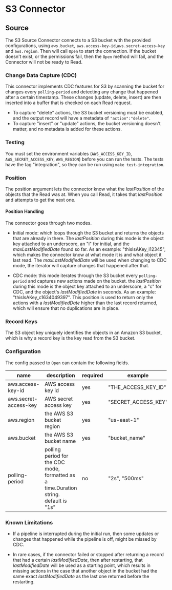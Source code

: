 # S3 Connector

## Source
The S3 Source Connector connects to a S3 bucket with the provided configurations, using
`aws.bucket`, `aws.access-key-id`,`aws.secret-access-key` and `aws.region`. Then will
call `Open` to start the connection. If the bucket doesn't exist, or the permissions 
fail, then the `Open` method will fail, and the Connector will not be ready to Read. 

### Change Data Capture (CDC)
This connector implements CDC features for S3 by scanning the bucket for changes every
`polling-period` and detecting any change that happened after a certain timestamp. These 
changes (update, delete, insert) are then inserted into a buffer that is checked on each
Read request.
* To capture "delete" actions, the S3 bucket versioning must be enabled, and the output
  record will have a metadata of `"action":"delete"`.
* To capture "insert" or "update" actions, the bucket versioning doesn't matter, and no
  metadata is added for these actions.

### Testing
You must set the environment variables (`AWS_ACCESS_KEY_ID`, `AWS_SECRET_ACCESS_KEY`, `AWS_REGION`)
before you can run the tests.
The tests have the tag "integration", so they can be run using `make test-integration`.


### Position 
The position argument lets the connector know what the _lastPosition_ of the objects that
the Read was at. When you call Read, it takes that _lastPosition_ and attempts to get the
next one.


#### Position Handling
The connector goes through two modes.
* Initial mode: which loops through the S3 bucket and returns the objects that are
  already in there. The _lastPosition_ during this mode is the object key attached to 
  an underscore, an "i" for initial, and the _maxLastModifiedDate_ found so far.
  As an example: "thisIsAKey_i12345", which makes the connector know at what
  mode it is and what object it last read. The _maxLastModifiedDate_ will be used when 
  changing to CDC mode, the iterator will capture changes that happened after that.
  
* CDC mode: this mode iterates through the S3 bucket every `polling-period` and captures
  new actions made on the bucket. the _lastPosition_ during this mode is the object key 
  attached to an underscore, a "c" for CDC, and the object's _lastModifiedDate_ in seconds.
  As an example: "thisIsAKey_c1634049397".
  This position is used to return only the actions with a _lastModifiedDate_ higher than
  the last record returned, which will ensure that no duplications are in place.


### Record Keys
The S3 object key uniquely identifies the objects in an Amazon S3 bucket, which is why a 
record key is the key read from the S3 bucket.

### Configuration 
The config passed to `Open` can contain the following fields.

| name                  | description                                                                                    | required             | example             |
|-----------------------|------------------------------------------------------------------------------------------------|----------------------|---------------------|
| aws.access-key-id     | AWS access key id                                                                              | yes                  | "THE_ACCESS_KEY_ID" |
| aws.secret-access-key | AWS secret access key                                                                          | yes                  | "SECRET_ACCESS_KEY" |
| aws.region            | the AWS S3 bucket region                                                                       | yes                  | "us-east-1"         |
| aws.bucket            | the AWS S3 bucket name                                                                         | yes                  | "bucket_name"       |
| polling-period        | polling period for the CDC mode, formatted as a time.Duration string. default is "1s"          | no                   | "2s", "500ms"       |


### Known Limitations

* If a pipeline is interrupted during the initial run, then some updates or changes that 
  happened while the pipeline is off, might be missed by CDC.

* In rare cases, if the connector failed or stopped after returning
  a record that had a certain _lastModifiedDate_, then after restarting, that
  _lastModifiedDate_ will be used as a starting point, which results in missing actions
  in the case that another object in the bucket had the same exact _lastModifiedDate_ as
  the last one returned before the restarting.
